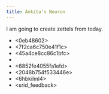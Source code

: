 ```yaml
---
title: Ankita's Neuron
---
```


I am going to create zettels from today.

* <0eb48602>
* <7f2ca6c750e41f1c>
* <45a4ce8cc86c1bfc>
* <eb45d5445b96690b>
* <6852fe4055fa1efd>
* <2048b754f533446e>
* <6hbkilml4>
* <srid_feedback>
